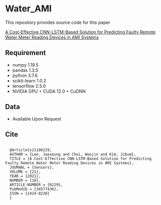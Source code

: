 # Water_AMI
This repository provides source code for this paper

[A Cost-Effective CNN-LSTM-Based Solution for Predicting Faulty Remote Water Meter Reading Devices in AMI Systems](https://www.mdpi.com/1424-8220/21/18/6229)

## Requirement
- numpy 1.19.5
- pandas 1.3.5
- python 3.7.6
- scikit-learn 1.0.2
- tensorflow 2.5.0
- NVIDIA GPU + CUDA 12.0 + CuDNN

## Data
- Available Upon Request

## Cite
<pre>
<code>
  @Article{s21186229,
  AUTHOR = {Lee, Jaeseung and Choi, Woojin and Kim, Jibum},
  TITLE = {A Cost-Effective CNN-LSTM-Based Solution for Predicting Faulty Remote Water Meter Reading Devices in AMI Systems},
  JOURNAL = {Sensors},
  VOLUME = {21},
  YEAR = {2021},
  NUMBER = {18},
  ARTICLE-NUMBER = {6229},
  PubMedID = {34577436},
  ISSN = {1424-8220}
  }
</code>
</pre>
